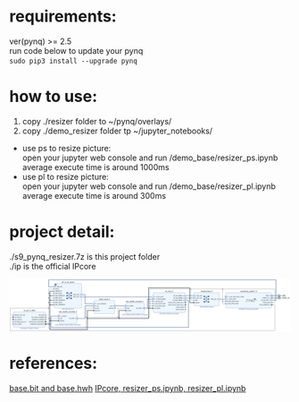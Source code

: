 # requirements:  
ver(pynq) >= 2.5  
run code below to update your pynq  
`sudo pip3 install --upgrade pynq`  
# how to use:  
1. copy ./resizer folder to ~/pynq/overlays/  
2. copy ./demo_resizer folder tp ~/jupyter_notebooks/  
* use ps to resize picture:  
open your jupyter web console and run /demo_base/resizer_ps.ipynb  
average execute time is around 1000ms  
* use pl to resize picture:  
open your jupyter web console and run /demo_base/resizer_pl.ipynb  
average execute time is around 300ms  
# project detail:  
./s9_pynq_resizer.7z is this project folder  
./ip is the official IPcore  
<div  align="center">    
	<img src="./block_design_resizer.png"  alt="Block design" align=center />  
 </div>
   
 

# references:  
[base.bit and base.hwh](https://github.com/kangyuzhe666/zynq7010-pynq-2.5)
[IPcore, resizer_ps.ipynb, resizer_pl.ipynb ](https://github.com/Xilinx/PYNQ-HelloWorld)
